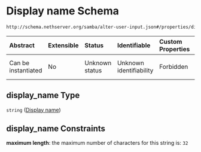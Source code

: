 # Display name Schema

```txt
http://schema.nethserver.org/samba/alter-user-input.json#/properties/display_name
```



| Abstract            | Extensible | Status         | Identifiable            | Custom Properties | Additional Properties | Access Restrictions | Defined In                                                                    |
| :------------------ | :--------- | :------------- | :---------------------- | :---------------- | :-------------------- | :------------------ | :---------------------------------------------------------------------------- |
| Can be instantiated | No         | Unknown status | Unknown identifiability | Forbidden         | Allowed               | none                | [alter-user-input.json\*](samba/alter-user-input.json "open original schema") |

## display\_name Type

`string` ([Display name](alter-user-input-properties-display-name.md))

## display\_name Constraints

**maximum length**: the maximum number of characters for this string is: `32`
